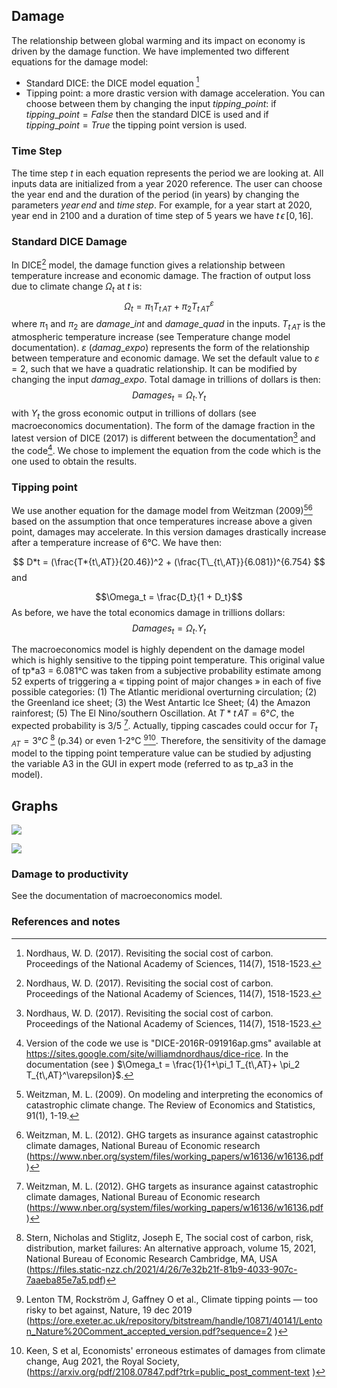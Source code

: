 ## Damage

The relationship between global warming and its impact on economy is driven by the damage function. We have implemented two different equations for the damage model:

- Standard DICE: the DICE model equation [^1]
- Tipping point: a more drastic version with damage acceleration.
  You can choose between them by changing the input $tipping\_point$: if $tipping\_point = False$ then the standard DICE is used and if $tipping\_point = True$ the tipping point version is used.

### Time Step

The time step $t$ in each equation represents the period we are looking at. All inputs data are initialized from a year 2020 reference. The user can choose the year end and the duration of the period (in years) by changing the parameters $year\, end$ and $time \,step$. For example, for a year start at 2020, year end in 2100 and a duration of time step of 5 years we have $t \, \epsilon \,[0, 16]$.

### Standard DICE Damage

In DICE[^1] model, the damage function gives a relationship between temperature increase and economic damage. The fraction of output loss due to climate change $\Omega_t$ at $t$ is:
$$\Omega_t = \pi_1 T_{t\,AT}+ \pi_2 T_{t\,AT}^\varepsilon$$
where $\pi_1$ and $\pi_2$ are $damage\_int$ and $damage\_quad$ in the inputs. $T_{t\,AT}$ is the atmospheric temperature increase (see Temperature change model documentation). $\varepsilon$ ($damag\_expo$) represents the form of the relationship between temperature and economic damage. We set the default value to $\varepsilon = 2$, such that we have a quadratic relationship. It can be modified by changing the input $damag\_expo$.
Total damage in trillions of dollars is then:
$$Damages_t = \Omega _t. Y_t$$
with $Y_t$ the gross economic output in trillions of dollars (see macroeconomics documentation).
The form of the damage fraction in the latest version of DICE (2017) is different between the documentation[^1] and the code[^3]. We chose to implement the equation from the code which is the one used to obtain the results.

### Tipping point

We use another equation for the damage model from Weitzman (2009)[^2][^4] based on the assumption that once temperatures increase above a given point, damages may accelerate. In this version damages drastically increase after a temperature increase of 6°C. We have then:

$$ D*t = (\frac{T*{t\,AT}}{20.46})^2 + (\frac{T\_{t\,AT}}{6.081})^{6.754} $$
and

$$\Omega_t = \frac{D_t}{1 + D_t}$$
As before, we have the total economics damage in trillions dollars:
$$Damages_t = \Omega _t. Y_t$$

The macroeconomics model is highly dependent on the damage model which is highly sensitive to the
tipping point temperature. This original value of tp*a3 = 6.081°C was taken from a subjective probability
estimate among 52 experts of triggering a « tipping point of major changes » in each of five possible
categories: (1) The Atlantic meridional overturning circulation; (2) the Greenland ice sheet;
(3) the West Antartic Ice Sheet; (4) the Amazon rainforest; (5) The El Nino/southern Oscillation.
At $T*{t\,AT}=6°C$, the expected probability is 3/5 [^4].
Actually, tipping cascades could occur for $T_{t\,AT}=3°C$ [^5] (p.34) or even 1-2°C [^6][^7].
Therefore, the sensitivity of the damage model to the tipping point temperature value can be studied
by adjusting the variable A3 in the GUI in expert mode (referred to as tp_a3 in the model).

## Graphs

![](tipping_point_damage_model.png)

![](dice_damage_model.png)

### Damage to productivity

See the documentation of macroeconomics model.

### References and notes

[^1]: Nordhaus, W. D. (2017). Revisiting the social cost of carbon. Proceedings of the National Academy of Sciences, 114(7), 1518-1523.

[^2]: Weitzman, M. L. (2009). On modeling and interpreting the economics of catastrophic climate change. The Review of Economics and Statistics, 91(1), 1-19.

[^3]: Version of the code we use is "DICE-2016R-091916ap.gms" available at <https://sites.google.com/site/williamdnordhaus/dice-rice>. In the documentation (see [^1] ) $\Omega_t = \frac{1}{1+\pi_1 T_{t\,AT}+ \pi_2 T_{t\,AT}^\varepsilon}$.

[^4]: Weitzman, M. L. (2012). GHG targets as insurance against catastrophic climate damages, National Bureau of Economic research (<https://www.nber.org/system/files/working_papers/w16136/w16136.pdf> )

[^5]: Stern, Nicholas and Stiglitz, Joseph E, The social cost of carbon, risk, distribution, market failures: An alternative approach, volume 15, 2021, National Bureau of Economic Research Cambridge, MA, USA (<https://files.static-nzz.ch/2021/4/26/7e32b21f-81b9-4033-907c-7aaeba85e7a5.pdf>)

[^6]: Lenton TM, Rockström J, Gaffney O et al., Climate tipping points — too risky to bet against, Nature, 19 dec 2019 (<https://ore.exeter.ac.uk/repository/bitstream/handle/10871/40141/Lenton_Nature%20Comment_accepted_version.pdf?sequence=2> )

[^7]: Keen, S et al, Economists' erroneous estimates of damages from climate change, Aug 2021, the Royal Society, (<https://arxiv.org/pdf/2108.07847.pdf?trk=public_post_comment-text> )
